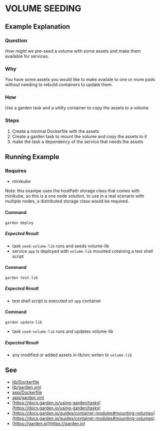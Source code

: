 
# VOLUME SEEDING

## Example Explanation

### Question
*How might we* pre-seed a volume with some assets and make them available for services.

### Why
You have some assets you would like to make availale to one or more pods without needing to rebuild containers to update them.

### How
Use a garden task and a utility container to copy the assets to a volume

### Steps
1. Create a minimal Dockerfile with the assets
1. Create a garden task to mount the volume and copy the assets to it
1. make the task a dependency of the service that needs the assets

## Running Example

### Requires

- minikube

Note: this exampe uses the hostPath storage class that comes with minikube, so
this is a one node solution, to use in a real scenario with multiple nodes, a
distributed storage class would be required.

#### Command
`garden deploy`

#####  Expected Result
- task `seed-volume-lib` runs and seeds volume-lib
- service `app` is deployed with `volume-lib` mounted cotaining a test shell script

#### Command
`garden test-lib`

##### Expected Result
- test shell script is executed on `app` container

#### Command
`garden update-lib`
- task `seed-volume-lib` runs and updates volume-lib

##### Expected Result
- any modified or added assets in lib/src writen to `volume-lib`

## See
- [lib/Dockerfile](lib/Dockerfile)
- [lib/garden.yml](lib/garden.yml)
- [app/Dockerfile](app/Dockerfile)
- [app/garden.yml](app/garden.yml)
- [https://docs.garden.io/using-garden/tasks](https://docs.garden.io/using-garden/tasks)
- [https://docs.garden.io/guides/container-modules#mounting-volumes](https://docs.garden.io/guides/container-modules#mounting-volumes)
- [https://garden.io](https://garden.io)
